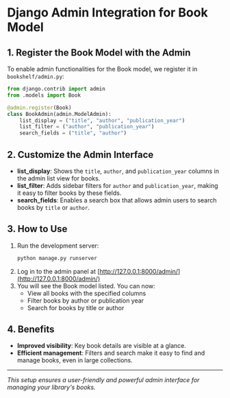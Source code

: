 # Django Admin Integration for Book Model

## 1. Register the Book Model with the Admin

To enable admin functionalities for the Book model, we register it in `bookshelf/admin.py`:

```python
from django.contrib import admin
from .models import Book

@admin.register(Book)
class BookAdmin(admin.ModelAdmin):
    list_display = ("title", "author", "publication_year")
    list_filter = ("author", "publication_year")
    search_fields = ("title", "author")
```

## 2. Customize the Admin Interface

- **list_display**: Shows the `title`, `author`, and `publication_year` columns in the admin list view for books.
- **list_filter**: Adds sidebar filters for `author` and `publication_year`, making it easy to filter books by these fields.
- **search_fields**: Enables a search box that allows admin users to search books by `title` or `author`.

## 3. How to Use

1. Run the development server:
   ```bash
   python manage.py runserver
   ```
2. Log in to the admin panel at [http://127.0.0.1:8000/admin/](http://127.0.0.1:8000/admin/)
3. You will see the Book model listed. You can now:
   - View all books with the specified columns
   - Filter books by author or publication year
   - Search for books by title or author

## 4. Benefits

- **Improved visibility**: Key book details are visible at a glance.
- **Efficient management**: Filters and search make it easy to find and manage books, even in large collections.

---

*This setup ensures a user-friendly and powerful admin interface for managing your library's books.* 